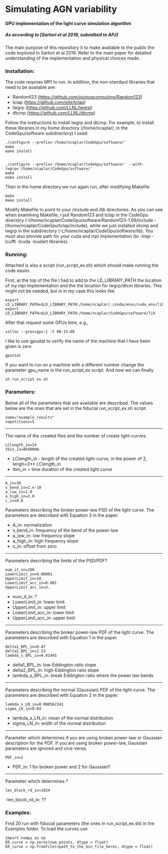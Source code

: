 # Simulating AGN variability

#### GPU implementation of the light curve simulation algorithm
##### As according to [Sartori et al 2019, submitted to APJ]

The main purpose of this repository it to make available to the public the code explored in Sartori et al 2019. Refer to the main paper for detailed understanding of the implementation and physical choices made.


### Installation:

The code requires MPI to run. In addition, the non-standard libraries that need to be available are: 
 - Random123 (https://github.com/quinoacomputing/Random123)
 - tclap (https://github.com/eile/tclap)
 - lwgrp (https://github.com/LLNL/lwgrp)
 - dtcmp (https://github.com/LLNL/dtcmp)


Follow the instructions to install lwgrp and dtcmp. For example, to install these libraries in my home directory (/home/ncaplar/, in the CodeGpu/software subdirectory) I used:

	./configure --prefix='/home/ncaplar/CodeGpu/software/'
	make 
	make install


	./configure --prefix='/home/ncaplar/CodeGpu/software/' --with-lwgrp='/home/ncaplar/CodeGpu/software/'
	make
	make install

Then in the home directory we run again run, after modifying Makefile 

	make
	make install

Modify Makefile to point to your /include and /lib directories. As you can see when examining Makefile, I put Random123 and tclap in the CodeGpu directory (-I/home/ncaplar/CodeGpu/software/Random123-1.09/include -I/home/ncaplar/CodeGpu/tclap/include), while we just installed stomp and lwgrp in the subdirectory (-L/home/ncaplar/CodeGpu/software/lib). You must also provide path for your cuda and mpi implementation (to -lmpi -lcufft -lcuda -lcudart libraries). 

### Running:

Attached is also a script (run_script_ex.sh) which should make running the code easier. 

First, at the top of the file I had to add to the LD_LIBRARY_PATH the location of my mpi implementation and the the location for lwgrp/dtcm libraries. This might not be needed, but in in my case this looks like 

	export LD_LIBRARY_PATH=$LD_LIBRARY_PATH:/home/ncaplar/.conda/envs/cuda_env/lib
	export LD_LIBRARY_PATH=$LD_LIBRARY_PATH:/home/ncaplar/CodeGpu/software/lib

After that request some GPUs time, e.g.,

	salloc --gres=gpu:1 -t 00:15:00

I like to use gpustat to verify the name of the machine that I have been given is zero

	gpustat

If you want to run on a machine with a different number change the parameter gpu_name in the run_script_ex script. And now we can finally

	sh run_script_ex.sh


### Parameters:

Below all of the parameters that are available are described. The values below are the ones that are set in the fiducial run_script_ex.sh script.

	name="example_results"
	repetitions=5

---

The name of the created files and the number of create light-curves.

	LClength_in=24
	tbin_in=8640000.


- LClength_in - length of the created light-curve, in the power of 2, lengh=2** LClength_in
- tbin_in = time duration of the created light curve

---

	A_in=30
	v_bend_in=2.e-10
	a_low_in=1.0
	a_high_in=2.0
	c_in=0.0

Parameters describing the broker power-law PSD of the light curve. The parameters are described with Equation 3 in the paper. 

- A_in: normalization
- v_bend_in: frequency of the bend of the power-law
- a_low_in: low frequency slope
- a_high_in: high frequency slope
- c_in: offset from zero

---

Parameters describing the limits of the PSD/PDF?.

	num_it_in=200
	LowerLimit_in=0.00001
	UpperLimit_in=10.
	LowerLimit_acc_in=0.001
	UpperLimit_acc_in=3.

- num_it_in: ?
- LowerLimit_in: lower limit
- UpperLimit_in: upper limit
- LowerLimit_acc_in: lower limit
- UpperLimit_acc_in: upper limit

---

Parameters describing the broker power-law PDF of the light curve. The parameters are described with Equation 1 in the paper. 

	delta1_BPL_in=0.47
	delta2_BPL_in=2.53
	lambda_s_BPL_in=0.01445

- delta1_BPL_in: low-Eddington ratio slope
- delta2_BPL_in: high-Eddington ratio slope
- lambda_s_BPL_in: break Eddington ratio where the power law bends

---

Parameters describing the normal (Gaussian) PDF of the light curve. The parameters are described with Equation 2 in the paper. 

	lambda_s_LN_in=0.000562341
	sigma_LN_in=0.64

- lambda_s_LN_in: mean of the normal distribution
- sigma_LN_in: width of the normal distribution

---

Parameter which determines if you are using broken power-law or Gaussian description for the PDF. If you are using broken power-law, Gaussian parameters are ignored and vice-versa.

	PDF_in=1

- PDF_in: 1 for broken power and 2 for Gaussian?

---

Parameter which determines ?

	len_block_rd_in=1024

-len_block_rd_in: ??

### Examples:

Find 20 run with fiducial parameters (the ones in run_script_ex.sh) in the Examples folder. 
To load the curves use

	import numpy as np
	ER_curve = np.zeros(num_points, dtype = float)
	ER_curve = np.fromfile(<path_to_the_bin_file_here>, dtype = float)

